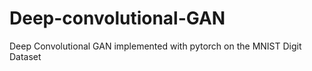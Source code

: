 # Deep-convolutional-GAN
Deep Convolutional GAN implemented with pytorch on the MNIST Digit Dataset
